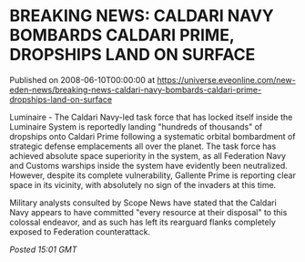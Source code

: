 # BREAKING NEWS: CALDARI NAVY BOMBARDS CALDARI PRIME, DROPSHIPS LAND ON SURFACE
Published on 2008-06-10T00:00:00 at https://universe.eveonline.com/new-eden-news/breaking-news-caldari-navy-bombards-caldari-prime-dropships-land-on-surface

Luminaire - The Caldari Navy-led task force that has locked itself inside the Luminaire System is reportedly landing "hundreds of thousands" of dropships onto Caldari Prime following a systematic orbital bombardment of strategic defense emplacements all over the planet. The task force has achieved absolute space superiority in the system, as all Federation Navy and Customs warships inside the system have evidently been neutralized. However, despite its complete vulnerability, Gallente Prime is reporting clear space in its vicinity, with absolutely no sign of the invaders at this time. 

Military analysts consulted by Scope News have stated that the Caldari Navy appears to have committed "every resource at their disposal" to this colossal endeavor, and as such has left its rearguard flanks completely exposed to Federation counterattack. 

_Posted 15:01 GMT_
